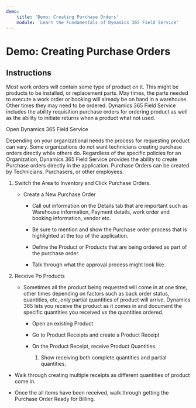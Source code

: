```yaml
---
demo:
    title: 'Demo: Creating Purchase Orders'
    module: 'Learn the Fundamentals of Dynamics 365 Field Service'
---
```


# Demo: Creating Purchase Orders

## Instructions

Most work orders will contain some type of product on it. This might be products to be installed, or replacement parts. May times, the parts needed to execute a work order or booking will already be on hand in a warehouse. Other times they may need to be ordered. Dynamics 365 Field Service includes the ability requisition purchase orders for ordering product as well as the ability to initiate returns when a product what not used. 

 

Open Dynamics 365 Field Service 

 

Depending on your organizational needs the process for requesting product can vary. Some organizations do not want technicians creating purchase orders directly while others do. Regardless of the specific policies for an Organization, Dynamics 365 Field Service provides the ability to create Purchase orders directly in the application. Purchase Orders can be created by Technicians, Purchasers, or other employees. 

1. Switch the Area to Inventory and Click Purchase Orders.

	- Create a New Purchase Order

		- Call out information on the Details tab that are important such as Warehouse information, Payment details, work order and booking information, vendor etc. 

		- Be sure to mention and show the Purchase order process that is highlighted at the top of the application. 

		- Define the Product or Products that are being ordered as part of the purchase order. 

		- Talk through what the approval process might look like.

2. Receive Po Products

	- Sometimes all the product being requested will come in at one time, other times depending on factors such as back order status, quantities, etc, only partial quantities of product will arrive. Dynamics 365 lets you receive the product as it comes in and document the specific quantities you received vs the quantities ordered. 

		- Open an existing Product

		- Go to Product Receipts and create a Product Receipt

		- On the Product Receipt, receive Product Quantities. 

			1. Show receiving both complete quantities and partial quantities. 

- Walk through creating multiple receipts as different quantities of product come in. 

- Once the all items have been received, walk through getting the Purchase Order Ready for Billing. 
